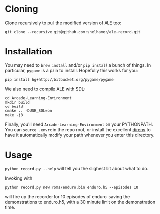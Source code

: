 # Cloning

Clone recursively to pull the modified version of ALE too:

```
git clone --recursive git@github.com:shelhamer/ale-record.git
```

# Installation

You may need to `brew install` and/or `pip install` a bunch of things. In
particular, `pygame` is a pain to install. Hopefully this works for you:

```
pip install hg+http://bitbucket.org/pygame/pygame
```

We also need to compile ALE with SDL:

```
cd Arcade-Learning-Environment
mkdir build
cd build
cmake .. -DUSE_SDL=on
make -j8
```

Finally, you'll need `Arcade-Learning-Environment` on your PYTHONPATH. You can
`source .envrc` in the repo root, or install the excellent
[direnv](git@github.com:direnv/direnv.git) to have it automatically modify your
path whenever you enter this directory.

# Usage

`python record.py --help` will tell you the slighest bit about what to do.

Invoking with

```
python record.py new roms/enduro.bin enduro.h5 --episodes 10
```

will fire up the recorder for 10 episodes of enduro, saving the demonstrations to enduro.h5, with a 30 minute limit on the demonstration time.
